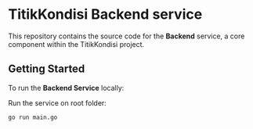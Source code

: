 # TitikKondisi Backend service

This repository contains the source code for the **Backend** service, a core component within the TitikKondisi project.

## Getting Started

To run the **Backend Service** locally:

Run the service on root folder:

```bash
go run main.go
```
